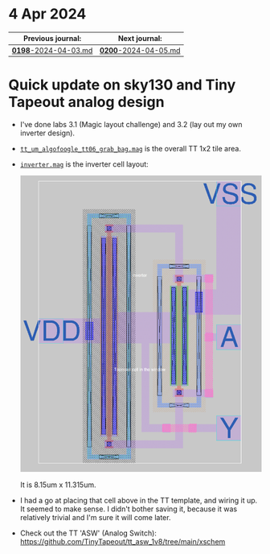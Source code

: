 # 4 Apr 2024

| Previous journal: | Next journal: |
|-|-|
| [**0198**-2024-04-03.md](./0198-2024-04-03.md) | [**0200**-2024-04-05.md](./0200-2024-04-05.md) |

# Quick update on sky130 and Tiny Tapeout analog design

*   I've done labs 3.1 (Magic layout challenge) and 3.2 (lay out my own inverter design).
*   [`tt_um_algofoogle_tt06_grab_bag.mag`](https://github.com/algofoogle/tt06-grab-bag/blob/071a0c6bcbd7e322c2a11f76f5833e3a30ec3bf6/mag/tt_um_algofoogle_tt06_grab_bag.mag) is the overall TT 1x2 tile area.
*   [`inverter.mag`](https://github.com/algofoogle/tt06-grab-bag/blob/071a0c6bcbd7e322c2a11f76f5833e3a30ec3bf6/mag/inverter.mag) is the inverter cell layout:

    ![Inverter layout in Magic](i/0199-inverter.png)

    It is 8.15um x 11.315um.
*   I had a go at placing that cell above in the TT template, and wiring it up. It seemed to make sense. I didn't bother saving it, because it was relatively trivial and I'm sure it will come later.
*   Check out the TT 'ASW' (Analog Switch): https://github.com/TinyTapeout/tt_asw_1v8/tree/main/xschem

